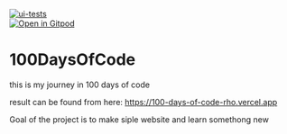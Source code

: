 [![ui-tests](https://github.com/ristoxxx/100DaysOfCode/actions/workflows/main.yml/badge.svg)](https://github.com/ristoxxx/100DaysOfCode/actions/workflows/main.yml)  
[![Open in Gitpod](https://gitpod.io/button/open-in-gitpod.svg)](https://gitpod.io/#https://github.com/ristoxxx/100DaysOfCode)

# 100DaysOfCode

this is my journey in 100 days of code

result can be found from here:
https://100-days-of-code-rho.vercel.app

Goal of the project is to make siple website and learn somethong new